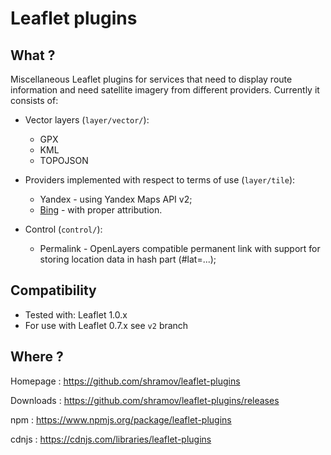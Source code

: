 Leaflet plugins
============

What ?
------

Miscellaneous Leaflet plugins for services that need to display
route information and need satellite imagery from different providers.
Currently it consists of:

 - Vector layers (`layer/vector/`):
   * GPX
   * KML
   * TOPOJSON

 - Providers implemented with respect to terms of use (`layer/tile`):
   * Yandex - using Yandex Maps API v2;
   * [Bing][Bing.md] - with proper attribution.

 - Control (`control/`):
   * Permalink - OpenLayers compatible permanent link with support for storing location data in hash part (#lat=...);

[Bing.md]: https://github.com/shramov/leaflet-plugins/blob/master/layer/tile/Bing.md


Compatibility
------
 - Tested with: Leaflet 1.0.x
 - For use with Leaflet 0.7.x see `v2` branch


Where ?
------

Homepage : https://github.com/shramov/leaflet-plugins

Downloads : https://github.com/shramov/leaflet-plugins/releases

npm : https://www.npmjs.org/package/leaflet-plugins

cdnjs : https://cdnjs.com/libraries/leaflet-plugins
